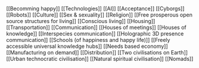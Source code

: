 [[Becomming happy]]
[[Technologies]]
[[AI]]
[[Acceptance]]
[[Cyborgs]]
[[Robots]]
[[Culture]]
[[Sex & sexuality]]
[[Religion]]
[[Free prosperous open source structures for living]]
[[Conscious living]]
[[Housing]]
[[Transportation]]
[[Communication]]
[[Houses of meetings]]
[[Houses of knowledge]]
[[Interspecies communication]]
[[Holographic 3D presence communication]]
[[Schools (of happiness and happy life)]]
[[Freely accessible universal knowledge hubs]]
[[Needs based economy]]
[[Manufacturing on demand]]
[[Distribution]]
[[Two civilisations on Earth]]
[[Urban technocratic civilisation]]
[[Natural spiritual civilisation]]
[[Nomads]]

